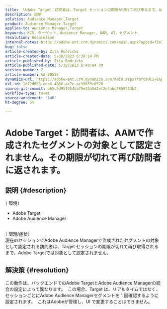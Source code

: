 ```yaml
---
title: 「Adobe Target：訪問者は、Target セッションの期限が切れて再び来るまで、AAMで作成されたセグメントの対象として認定されません。」
description: 説明
solution: Audience Manager,Target
product: Audience Manager,Target
applies-to: Audience Manager,Target
keywords: KCS，ターゲット，Audience Manager, AAM, AT，セグメント
resolution: Resolution
internal-notes: https://adobe-ent.crm.dynamics.com/main.aspx?appid=f2e74f34-7119-ea11-a811-000d3a5936c5&forceUCI=1&newWindow=true&pagetype=entityrecord&etn=knowledgearticle&id=45e8e885-2b47-e911-a952-000d3a34ebb5
bug: false
article-created-by: Zita Rodricks
article-created-date: 5/30/2023 6:38:14 PM
article-published-by: Zita Rodricks
article-published-date: 5/30/2023 6:40:04 PM
version-number: 2
article-number: KA-20535
dynamics-url: https://adobe-ent.crm.dynamics.com/main.aspx?forceUCI=1&pagetype=entityrecord&etn=knowledgearticle&id=0088281f-19ff-ed11-8f6e-6045bd0063aa
exl-id: 1d72d663-eda6-4888-ac7e-ac39659c0570
source-git-commit: b65c5d951354da79e34a5d2ef2e4abc5859523b2
workflow-type: tm+mt
source-wordcount: '146'
ht-degree: 5%

---
```


# Adobe Target：訪問者は、AAMで作成されたセグメントの対象として認定されません。その期限が切れて再び訪問者に返されます。

## 説明 {#description}

`[` 環境`]` <br>
- Adobe Target
- Adobe Audience Manager

<br>`[` 問題/症状`]` <br>
現在のセッションでAdobe Audience Managerで作成されたセグメントの対象として認定される訪問者は、Target セッションの期限が切れて再び取得されるまで、Adobe Targetでは対象として認定されません。


## 解決策 {#resolution}


この動作は、バックエンドでのAdobe TargetとAdobe Audience Managerの統合の設定によって異なります。  この場合、Target は、リアルタイムではなく、セッションごとにAdobe Audience Managerセグメントを 1 回確認するように設定されます。  これはAdobeが管理し、UI で変更することはできません。
